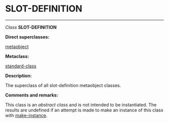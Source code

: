 SLOT-DEFINITION
===============

------------------------------------------------------------------------

*Class* **SLOT-DEFINITION**

**Direct superclasses:**

[]()[metaobject](class-metaobject.md)

**Metaclass:**

[standard-class](class-standard-class.md)

**Description:**

The superclass of all slot-definition metaobject classes.

**Comments and remarks:**

This class is an *abstract class* and is not intended to be instantiated. The results are undefined if an attempt is made to make an instance of this class with [make-instance](make-instance.md).
